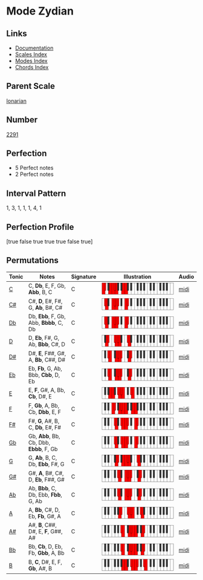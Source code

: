 # Mode Zydian

## Links

- [Documentation](index.md)
- [Scales Index](Scales.md)
- [Modes Index](Modes.md)
- [Chords Index](Chords.md)

## Parent Scale

[Ionarian](ScaleIonarian.md)

## Number

[2291](https://ianring.com/musictheory/scales/2291)

## Perfection

- 5 Perfect notes
- 2 Perfect notes

## Interval Pattern

1, 3, 1, 1, 1, 4, 1

## Perfection Profile

[true false true true true false true]

## Permutations

| Tonic | Notes | Signature | Illustration | Audio |
|-------|-------|-----------|--------------|-------|
| [C](ModeCNaturalZydian.md) | C, **Db**, E, F, Gb, **Abb**, B, C | C | ![CNaturalZydian](ModeCNaturalZydian.png) | [midi](https://github.com/edipermadi/music/blob/main/docs/ModeCNaturalZydian.mid?raw=true) |
| [C#](ModeCSharpZydian.md) | C#, **D**, E#, F#, G, **Ab**, B#, C# | C | ![CSharpZydian](ModeCSharpZydian.png) | [midi](https://github.com/edipermadi/music/blob/main/docs/ModeCSharpZydian.mid?raw=true) |
| [Db](ModeDFlatZydian.md) | Db, **Ebb**, F, Gb, Abb, **Bbbb**, C, Db | C | ![DFlatZydian](ModeDFlatZydian.png) | [midi](https://github.com/edipermadi/music/blob/main/docs/ModeDFlatZydian.mid?raw=true) |
| [D](ModeDNaturalZydian.md) | D, **Eb**, F#, G, Ab, **Bbb**, C#, D | C | ![DNaturalZydian](ModeDNaturalZydian.png) | [midi](https://github.com/edipermadi/music/blob/main/docs/ModeDNaturalZydian.mid?raw=true) |
| [D#](ModeDSharpZydian.md) | D#, **E**, F##, G#, A, **Bb**, C##, D# | C | ![DSharpZydian](ModeDSharpZydian.png) | [midi](https://github.com/edipermadi/music/blob/main/docs/ModeDSharpZydian.mid?raw=true) |
| [Eb](ModeEFlatZydian.md) | Eb, **Fb**, G, Ab, Bbb, **Cbb**, D, Eb | C | ![EFlatZydian](ModeEFlatZydian.png) | [midi](https://github.com/edipermadi/music/blob/main/docs/ModeEFlatZydian.mid?raw=true) |
| [E](ModeENaturalZydian.md) | E, **F**, G#, A, Bb, **Cb**, D#, E | C | ![ENaturalZydian](ModeENaturalZydian.png) | [midi](https://github.com/edipermadi/music/blob/main/docs/ModeENaturalZydian.mid?raw=true) |
| [F](ModeFNaturalZydian.md) | F, **Gb**, A, Bb, Cb, **Dbb**, E, F | C | ![FNaturalZydian](ModeFNaturalZydian.png) | [midi](https://github.com/edipermadi/music/blob/main/docs/ModeFNaturalZydian.mid?raw=true) |
| [F#](ModeFSharpZydian.md) | F#, **G**, A#, B, C, **Db**, E#, F# | C | ![FSharpZydian](ModeFSharpZydian.png) | [midi](https://github.com/edipermadi/music/blob/main/docs/ModeFSharpZydian.mid?raw=true) |
| [Gb](ModeGFlatZydian.md) | Gb, **Abb**, Bb, Cb, Dbb, **Ebbb**, F, Gb | C | ![GFlatZydian](ModeGFlatZydian.png) | [midi](https://github.com/edipermadi/music/blob/main/docs/ModeGFlatZydian.mid?raw=true) |
| [G](ModeGNaturalZydian.md) | G, **Ab**, B, C, Db, **Ebb**, F#, G | C | ![GNaturalZydian](ModeGNaturalZydian.png) | [midi](https://github.com/edipermadi/music/blob/main/docs/ModeGNaturalZydian.mid?raw=true) |
| [G#](ModeGSharpZydian.md) | G#, **A**, B#, C#, D, **Eb**, F##, G# | C | ![GSharpZydian](ModeGSharpZydian.png) | [midi](https://github.com/edipermadi/music/blob/main/docs/ModeGSharpZydian.mid?raw=true) |
| [Ab](ModeAFlatZydian.md) | Ab, **Bbb**, C, Db, Ebb, **Fbb**, G, Ab | C | ![AFlatZydian](ModeAFlatZydian.png) | [midi](https://github.com/edipermadi/music/blob/main/docs/ModeAFlatZydian.mid?raw=true) |
| [A](ModeANaturalZydian.md) | A, **Bb**, C#, D, Eb, **Fb**, G#, A | C | ![ANaturalZydian](ModeANaturalZydian.png) | [midi](https://github.com/edipermadi/music/blob/main/docs/ModeANaturalZydian.mid?raw=true) |
| [A#](ModeASharpZydian.md) | A#, **B**, C##, D#, E, **F**, G##, A# | C | ![ASharpZydian](ModeASharpZydian.png) | [midi](https://github.com/edipermadi/music/blob/main/docs/ModeASharpZydian.mid?raw=true) |
| [Bb](ModeBFlatZydian.md) | Bb, **Cb**, D, Eb, Fb, **Gbb**, A, Bb | C | ![BFlatZydian](ModeBFlatZydian.png) | [midi](https://github.com/edipermadi/music/blob/main/docs/ModeBFlatZydian.mid?raw=true) |
| [B](ModeBNaturalZydian.md) | B, **C**, D#, E, F, **Gb**, A#, B | C | ![BNaturalZydian](ModeBNaturalZydian.png) | [midi](https://github.com/edipermadi/music/blob/main/docs/ModeBNaturalZydian.mid?raw=true) |
